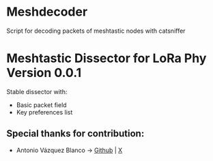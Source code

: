 # Meshdecoder
Script for decoding packets of meshtastic nodes with catsniffer

# Meshtastic Dissector for LoRa Phy Version 0.0.1
Stable dissector with:
- Basic packet field
- Key preferences list


## Special thanks for contribution:
  - Antonio Vázquez Blanco -> [Github](https://github.com/antoniovazquezblanco) | [X](https://x.com/antonvblanco)